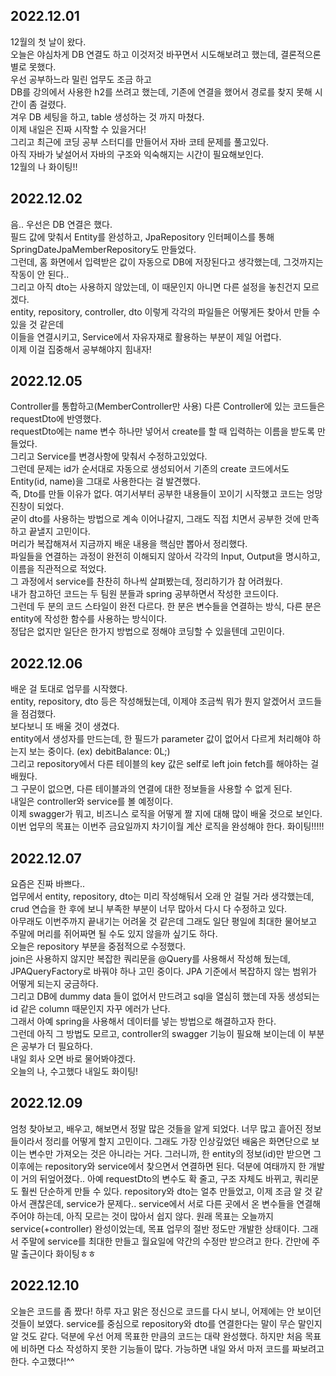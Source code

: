 ## 2022.12.01
12월의 첫 날이 왔다.  
오늘은 야심차게 DB 연결도 하고 이것저것 바꾸면서 시도해보려고 했는데, 결론적으론 별로 못했다.  
우선 공부하느라 밀린 업무도 조금 하고  
DB를 강의에서 사용한 h2를 쓰려고 했는데, 기존에 연결을 했어서 경로를 찾지 못해 시간이 좀 걸렸다.  
겨우 DB 세팅을 하고, table 생성하는 것 까지 마쳤다.  
이제 내일은 진짜 시작할 수 있을거다!  
그리고 최근에 코딩 공부 스터디를 만들어서 자바 코테 문제를 풀고있다.  
아직 자바가 낯설어서 자바의 구조와 익숙해지는 시간이 필요해보인다.  
12월의 나 화이팅!!  

## 2022.12.02
음.. 우선은 DB 연결은 했다.  
필드 값에 맞춰서 Entity를 완성하고, JpaRepository 인터페이스를 통해 SpringDateJpaMemberRepository도 만들었다.  
그런데, 홈 화면에서 입력받은 값이 자동으로 DB에 저장된다고 생각했는데, 그것까지는 작동이 안 된다..  
그리고 아직 dto는 사용하지 않았는데, 이 때문인지 아니면 다른 설정을 놓친건지 모르겠다.  
entity, repository, controller, dto 이렇게 각각의 파일들은 어떻게든 찾아서 만들 수 있을 것 같은데  
이들을 연결시키고, Service에서 자유자재로 활용하는 부분이 제일 어렵다.  
이제 이걸 집중해서 공부해야지 힘내자!  

## 2022.12.05
Controller를 통합하고(MemberController만 사용) 다른 Controller에 있는 코드들은 requestDto에 반영했다.  
requestDto에는 name 변수 하나만 넣어서 create를 할 때 입력하는 이름을 받도록 만들었다.  
그리고 Service를 변경사항에 맞춰서 수정하고있었다.  
그런데 문제는 id가 순서대로 자동으로 생성되어서 기존의 create 코드에서도 Entity(id, name)을 그대로 사용한다는 걸 발견했다.  
즉, Dto를 만들 이유가 없다. 여기서부터 공부한 내용들이 꼬이기 시작했고 코드는 엉망진창이 되었다.  
굳이 dto를 사용하는 방법으로 계속 이어나갈지, 그래도 직접 치면서 공부한 것에 만족하고 끝낼지 고민이다.  
머리가 복잡해져서 지금까지 배운 내용을 핵심만 뽑아서 정리했다.  
파일들을 연결하는 과정이 완전히 이해되지 않아서 각각의 Input, Output을 명시하고, 이름을 직관적으로 적었다.  
그 과정에서 service를 찬찬히 하나씩 살펴봤는데, 정리하기가 참 어려웠다.  
내가 참고하던 코드는 두 팀원 분들과 spring 공부하면서 작성한 코드이다.  
그런데 두 분의 코드 스타일이 완전 다르다. 한 분은 변수들을 연결하는 방식, 다른 분은 entity에 작성한 함수를 사용하는 방식이다.  
정답은 없지만 일단은 한가지 방법으로 정해야 코딩할 수 있을텐데 고민이다.  

## 2022.12.06
배운 걸 토대로 업무를 시작했다.  
entity, repository, dto 등은 작성해뒀는데, 이제야 조금씩 뭐가 뭔지 알겠어서 코드들을 점검했다.  
보다보니 또 배울 것이 생겼다.  
entity에서 생성자를 만드는데, 한 필드가 parameter 값이 없어서 다르게 처리해야 하는지 보는 중이다. (ex) debitBalance: 0L;)  
그리고 repository에서 다른 테이블의 key 값은 self로 left join fetch를 해야하는 걸 배웠다.  
그 구문이 없으면, 다른 테이블과의 연결에 대한 정보들을 사용할 수 없게 된다.  
내일은 controller와 service를 볼 예정이다.  
이제 swagger가 뭐고, 비즈니스 로직을 어떻게 짤 지에 대해 많이 배울 것으로 보인다.  
이번 업무의 목표는 이번주 금요일까지 차기이월 계산 로직을 완성해야 한다. 화이팅!!!!!  

## 2022.12.07
요즘은 진짜 바쁘다..  
업무에서 entity, repository, dto는 미리 작성해둬서 오래 안 걸릴 거라 생각했는데, crud 연습을 한 후에 보니 부족한 부분이 너무 많아서 다시 다 수정하고 있다.  
아무래도 이번주까지 끝내기는 어려울 것 같은데 그래도 일단 평일에 최대한 물어보고 주말에 머리를 쥐어짜면 될 수도 있지 않을까 싶기도 하다.  
오늘은 repository 부분을 중점적으로 수정했다.  
join은 사용하지 않지만 복잡한 쿼리문을 @Query를 사용해서 작성해 뒀는데, JPAQueryFactory로 바꿔야 하나 고민 중이다. JPA 기준에서 복잡하지 않는 범위가 어떻게 되는지 궁금하다.  
그리고 DB에 dummy data 들이 없어서 만드려고 sql을 열심히 했는데 자동 생성되는 id 같은 column 때문인지 자꾸 에러가 난다.  
그래서 아예 spring을 사용해서 데이터를 넣는 방법으로 해결하고자 한다.  
그런데 아직 그 방법도 모르고, controller의 swagger 기능이 필요해 보이는데 이 부분은 공부가 더 필요하다.  
내일 회사 오면 바로 물어봐야겠다.  
오늘의 나, 수고했다 내일도 화이팅!  

## 2022.12.09
엄청 찾아보고, 배우고, 해보면서 정말 많은 것들을 알게 되었다.
너무 많고 흩어진 정보들이라서 정리를 어떻게 할지 고민이다.
그래도 가장 인상깊었던 배움은 화면단으로 보이는 변수만 가져오는 것은 아니라는 거다.
그러니까, 한 entity의 정보(id)만 받으면 그 이후에는 repository와 service에서 찾으면서 연결하면 된다.
덕분에 여태까지 한 개발이 거의 뒤엎어졌다..
아예 requestDto의 변수도 확 줄고, 구조 자체도 바뀌고, 쿼리문도 훨씬 단순하게 만들 수 있다.
repository와 dto는 얼추 만들었고, 이제 조금 알 것 같아서 괜찮은데, service가 문제다..
service에서 서로 다른 곳에서 온 변수들을 연결해주어야 하는데, 아직 모르는 것이 많아서 쉽지 않다.
원래 목표는 오늘까지 service(+controller) 완성이었는데, 목표 업무의 절반 정도만 개발한 상태이다.
그래서 주말에 service를 최대한 만들고 월요일에 약간의 수정만 받으려고 한다.
간만에 주말 출근이다 화이팅ㅎㅎ

## 2022.12.10
오늘은 코드를 좀 짰다!
하루 자고 맑은 정신으로 코드를 다시 보니, 어제에는 안 보이던 것들이 보였다.
service를 중심으로 repository와 dto를 연결한다는 말이 무슨 말인지 알 것도 같다.
덕분에 우선 어제 목표한 만큼의 코드는 대략 완성했다.
하지만 처음 목표에 비하면 다소 작성하지 못한 기능들이 많다.
가능하면 내일 와서 마저 코드를 짜보려고 한다.
수고했다!^^
